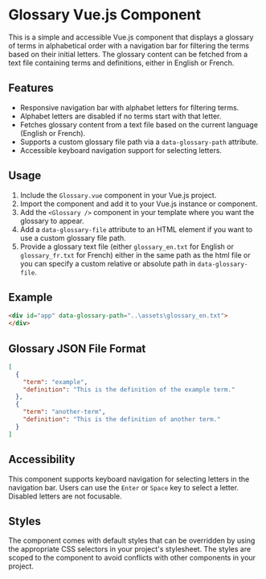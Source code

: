 ﻿# Glossary Vue.js Component

This is a simple and accessible Vue.js component that displays a glossary of terms in alphabetical order with a navigation bar for filtering the terms based on their initial letters. The glossary content can be fetched from a text file containing terms and definitions, either in English or French.

## Features

- Responsive navigation bar with alphabet letters for filtering terms.
- Alphabet letters are disabled if no terms start with that letter.
- Fetches glossary content from a text file based on the current language (English or French).
- Supports a custom glossary file path via a `data-glossary-path` attribute.
- Accessible keyboard navigation support for selecting letters.

## Usage

1. Include the `Glossary.vue` component in your Vue.js project.
2. Import the component and add it to your Vue.js instance or component.
3. Add the `<Glossary />` component in your template where you want the glossary to appear.
4. Add a `data-glossary-file` attribute to an HTML element if you want to use a custom glossary file path.
5. Provide a glossary text file (either `glossary_en.txt` for English or `glossary_fr.txt` for French) either in the same path as the html file or you can specify a custom relative or absolute path in `data-glossary-file`.
## Example

```html
<div id="app" data-glossary-path="..\assets\glossary_en.txt">
</div>
```

## Glossary JSON File Format

```json
[
  {
    "term": "example",
    "definition": "This is the definition of the example term."
  },
  {
    "term": "another-term",
    "definition": "This is the definition of another term."
  }
]
```

## Accessibility

This component supports keyboard navigation for selecting letters in the navigation bar. Users can use the `Enter` or `Space` key to select a letter. Disabled letters are not focusable.

## Styles

The component comes with default styles that can be overridden by using the appropriate CSS selectors in your project's stylesheet. The styles are scoped to the component to avoid conflicts with other components in your project.